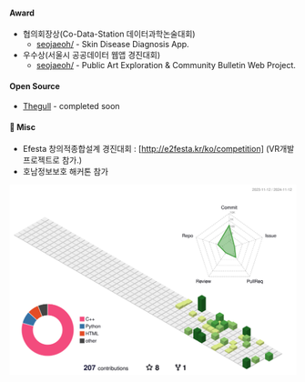 #### Award
* 협의회장상(Co-Data-Station 데이터과학논술대회)
    * [seojaeoh/]() - Skin Disease Diagnosis App.
* 우수상(서울시 공공데이터 웹앱 경진대회)
    * [seojaeoh/]() - Public Art Exploration & Community Bulletin Web Project.

#### Open Source

* [Thegull]() - completed soon

#### :memo: Misc

* Efesta 창의적종합설계 경진대회 : [http://e2festa.kr/ko/competition] (VR개발 프로젝트로 참가.)  
* 호남정보보호 해커톤 참가

![](./profile-3d-contrib/profile-green-animate.svg)
